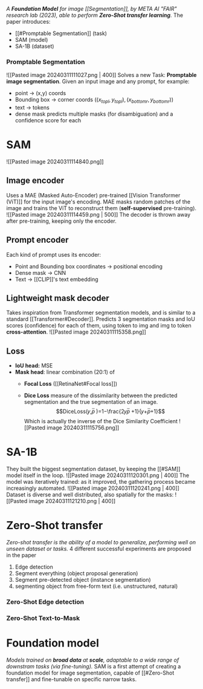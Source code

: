 _A **Foundation Model** for image [[Segmentation]], by META AI "FAIR" research lab (2023), able to perform **Zero-Shot transfer learning**._
The paper introduces:
- [[#Promptable Segmentation]] (task)
- SAM (model)
- SA-1B (dataset)
### Promptable Segmentation
![[Pasted image 20240311111027.png | 400]]
Solves a new Task: **Promptable image segmentation**.
Given an input image and any prompt, for example:
- point -> (x,y) coords
- Bounding box -> corner coords $((x_{topl}, y_{topl}),(x_{bottomr}, y_{bottomr}))$
- text -> tokens
- dense mask 
predicts multiple masks (for disambiguation) and a confidence score for each 
# SAM 
![[Pasted image 20240311114840.png]]
## Image encoder
Uses a MAE (Masked Auto-Encoder) pre-trained [[Vision Transformer (ViT)]] for the input image's encoding.
MAE masks random patches of the image and trains the ViT to reconstruct them (**self-supervised** pre-training).
![[Pasted image 20240311114459.png | 500]]
The decoder is thrown away after pre-training, keeping only the encoder.
## Prompt encoder
Each kind of prompt uses its encoder:
- Point and Bounding box coordinates -> positional encoding
- Dense mask -> CNN 
- Text -> [[CLIP]]'s text embedding
## Lightweight mask decoder
Takes inspiration from Transformer segmentation models, and is similar to a standard [[Transformer#Decoder]].
Predicts 3 segmentation masks and IoU scores (confidence) for each of them, using token to img and img to token **cross-attention**.
![[Pasted image 20240311115358.png]]
## Loss
- **IoU head:** MSE
- **Mask head**: linear combination (20:1) of
	- **Focal Loss** ([[RetinaNet#Focal loss]])
	
	- **Dice Loss**
	measure of the dissimilarity between the predicted segmentation and the true segmentation of an image.
	$$DiceLoss(𝑦,𝑝̅ )=1−\frac{2𝑦𝑝̅ +1}{𝑦+𝑝̅+1}$$
	Which is actually the inverse of the Dice Similarity Coefficient
![[Pasted image 20240311115756.png]]
# SA-1B
They built the biggest segmentation dataset, by keeping the [[#SAM]] model itself in the loop.
![[Pasted image 20240311120301.png | 400]]
The model was iteratively trained: as it improved, the gathering process became increasingly automated.
![[Pasted image 20240311120241.png | 400]]
Dataset is diverse and well distributed, also spatially for the masks:
![[Pasted image 20240311121210.png | 400]]

# Zero-Shot transfer
_Zero-shot transfer is the ability of a model to generalize, performing well on unseen dataset or tasks._
4 different successful experiments are proposed in the paper
1) Edge detection
2) Segment everything (object proposal generation)
3) Segment pre-detected object (instance segmentation)
4) segmenting object from free-form text (i.e. unstructured, natural)
### Zero-Shot Edge detection
### Zero-Shot Text-to-Mask

# Foundation model
_Models trained on **broad data** at **scale**, adaptable to a wide range of downstram tasks (via fine-tuning)._
SAM is a first attempt of creating a foundation model for image segmentation, capable of [[#Zero-Shot transfer]] and fine-tunable on specific narrow tasks.


